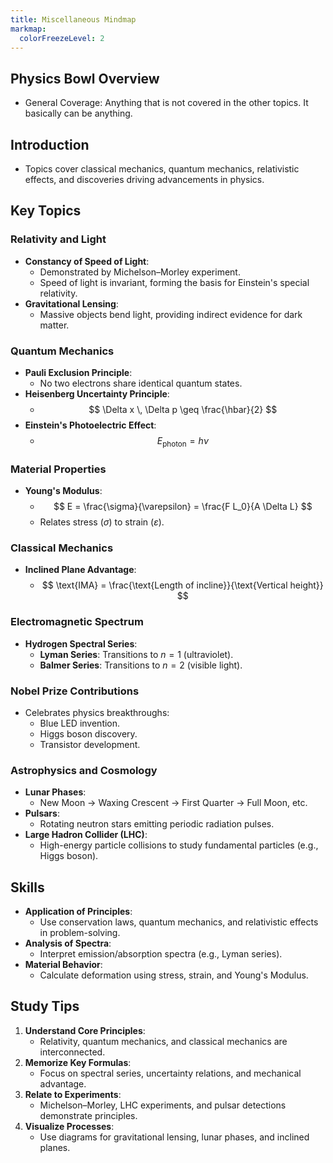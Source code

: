 ```yaml
---
title: Miscellaneous Mindmap
markmap:
  colorFreezeLevel: 2
---
```


## Physics Bowl Overview

- General Coverage: Anything that is not covered in the other topics. It basically can be anything.

## Introduction

- Topics cover classical mechanics, quantum mechanics, relativistic effects, and discoveries driving advancements in physics.

## Key Topics

### Relativity and Light
- **Constancy of Speed of Light**:
  - Demonstrated by Michelson–Morley experiment.
  - Speed of light is invariant, forming the basis for Einstein's special relativity.
- **Gravitational Lensing**:
  - Massive objects bend light, providing indirect evidence for dark matter.

### Quantum Mechanics
- **Pauli Exclusion Principle**:
  - No two electrons share identical quantum states.
- **Heisenberg Uncertainty Principle**:
  - $$
    \Delta x \, \Delta p \geq \frac{\hbar}{2}
  $$
- **Einstein's Photoelectric Effect**:
  - $$
    E_{\text{photon}} = h \nu
  $$

### Material Properties
- **Young's Modulus**:
  - $$
    E = \frac{\sigma}{\varepsilon} = \frac{F L_0}{A \Delta L}
  $$
  - Relates stress ($\sigma$) to strain ($\varepsilon$).

### Classical Mechanics
- **Inclined Plane Advantage**:
  - $$
    \text{IMA} = \frac{\text{Length of incline}}{\text{Vertical height}}
  $$

### Electromagnetic Spectrum
- **Hydrogen Spectral Series**:
  - **Lyman Series**: Transitions to $n=1$ (ultraviolet).
  - **Balmer Series**: Transitions to $n=2$ (visible light).

### Nobel Prize Contributions
- Celebrates physics breakthroughs:
  - Blue LED invention.
  - Higgs boson discovery.
  - Transistor development.

### Astrophysics and Cosmology
- **Lunar Phases**:
  - New Moon → Waxing Crescent → First Quarter → Full Moon, etc.
- **Pulsars**:
  - Rotating neutron stars emitting periodic radiation pulses.
- **Large Hadron Collider (LHC)**:
  - High-energy particle collisions to study fundamental particles (e.g., Higgs boson).

## Skills

- **Application of Principles**:
  - Use conservation laws, quantum mechanics, and relativistic effects in problem-solving.
- **Analysis of Spectra**:
  - Interpret emission/absorption spectra (e.g., Lyman series).
- **Material Behavior**:
  - Calculate deformation using stress, strain, and Young's Modulus.

## Study Tips

1. **Understand Core Principles**:
   - Relativity, quantum mechanics, and classical mechanics are interconnected.
2. **Memorize Key Formulas**:
   - Focus on spectral series, uncertainty relations, and mechanical advantage.
3. **Relate to Experiments**:
   - Michelson–Morley, LHC experiments, and pulsar detections demonstrate principles.
4. **Visualize Processes**:
   - Use diagrams for gravitational lensing, lunar phases, and inclined planes.


